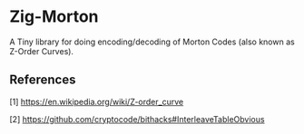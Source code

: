 # Zig-Morton

A Tiny library for doing encoding/decoding of Morton Codes (also known as Z-Order Curves).

## References

[1] https://en.wikipedia.org/wiki/Z-order_curve

[2] https://github.com/cryptocode/bithacks#InterleaveTableObvious